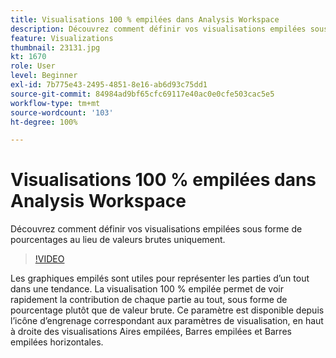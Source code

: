 ```yaml
---
title: Visualisations 100 % empilées dans Analysis Workspace
description: Découvrez comment définir vos visualisations empilées sous forme de pourcentages au lieu de valeurs brutes uniquement.
feature: Visualizations
thumbnail: 23131.jpg
kt: 1670
role: User
level: Beginner
exl-id: 7b775e43-2495-4851-8e16-ab6d93c75dd1
source-git-commit: 84984ad9bf65cfc69117e40ac0e0cfe503cac5e5
workflow-type: tm+mt
source-wordcount: '103'
ht-degree: 100%

---
```


# Visualisations 100 % empilées dans Analysis Workspace

Découvrez comment définir vos visualisations empilées sous forme de pourcentages au lieu de valeurs brutes uniquement.

>[!VIDEO](https://video.tv.adobe.com/v/23131/?quality=12&learn=on)

Les graphiques empilés sont utiles pour représenter les parties d’un tout dans une tendance. La visualisation 100 % empilée permet de voir rapidement la contribution de chaque partie au tout, sous forme de pourcentage plutôt que de valeur brute. Ce paramètre est disponible depuis lʼicône dʼengrenage correspondant aux paramètres de visualisation, en haut à droite des visualisations Aires empilées, Barres empilées et Barres empilées horizontales.
